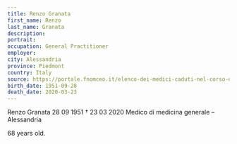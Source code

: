 ```yaml
---
title: Renzo Granata
first_name: Renzo
last_name: Granata
description: 
portrait: 
occupation: General Practitioner
employer: 
city: Alessandria
province: Piedmont
country: Italy 
source: https://portale.fnomceo.it/elenco-dei-medici-caduti-nel-corso-dellepidemia-di-covid-19/
birth_date: 1951-09-28
death_date: 2020-03-23
---
```


Renzo Granata 28 09 1951 † 23 03 2020
Medico di medicina generale – Alessandria

68 years old.